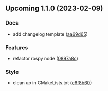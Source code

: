 ## Upcoming 1.1.0<a name="1.1.0"></a> (2023-02-09)

### Docs

- add changelog template ([aa69d65](https://github.com/balandbal/deprag_screw_results/commit/aa69d65fda211b4b7a64929b33ff6e3e932abd81))

### Features

- refactor rospy node ([0897a8c](https://github.com/balandbal/deprag_screw_results/commit/0897a8ca91adfb5828ff71c6888ecadf250ab2c7))

### Style

- clean up in CMakeLists.txt ([c6f8b60](https://github.com/balandbal/deprag_screw_results/commit/c6f8b60408fe5ed62cb9fbad009864361236654b))
